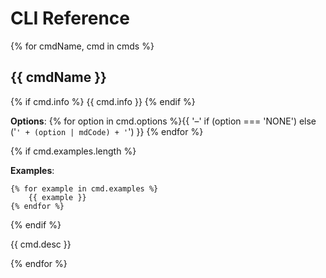 # CLI Reference

{% for cmdName, cmd in cmds %}
## {{ cmdName }}

{% if cmd.info %}
{{ cmd.info }}
{% endif %}

**Options**: {% for option in cmd.options %}{{ '–' if (option === 'NONE') else ('`' + (option | mdCode) + '`') }} {% endfor %}

{% if cmd.examples.length %}

**Examples**:
```{{ 'php' if cmd.php else 'bash' }}
{% for example in cmd.examples %}
    {{ example }}
{% endfor %}
```
{% endif %}

{{ cmd.desc }}

{% endfor %}